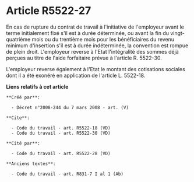 # Article R5522-27

En cas de rupture du contrat de travail à l'initiative de l'employeur avant le terme initialement fixé s'il est à durée
déterminée, ou avant la fin du vingt-quatrième mois ou du trentième mois pour les bénéficiaires du revenu minimum d'insertion
s'il est à durée indéterminée, la convention est rompue de plein droit. L'employeur reverse à l'Etat l'intégralité des sommes
déjà perçues au titre de l'aide forfaitaire prévue à l'article R. 5522-30. 

L'employeur reverse également à l'Etat le montant des cotisations sociales dont il a été exonéré en application de l'article
L. 5522-18.

**Liens relatifs à cet article**

	**Créé par**:

	  - Décret n°2008-244 du 7 mars 2008 - art. (V)

	**Cite**:

	  - Code du travail - art. R5522-18 (VD)
	  - Code du travail - art. R5522-30 (VD)

	**Cité par**:

	  - Code du travail - art. R5522-28 (VD)

	**Anciens textes**:

	  - Code du travail - art. R831-7 I al 1 (Ab)
